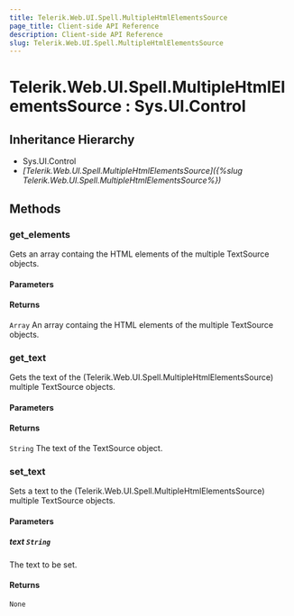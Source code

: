 ```yaml
---
title: Telerik.Web.UI.Spell.MultipleHtmlElementsSource
page_title: Client-side API Reference
description: Client-side API Reference
slug: Telerik.Web.UI.Spell.MultipleHtmlElementsSource
---
```


# Telerik.Web.UI.Spell.MultipleHtmlElementsSource : Sys.UI.Control 

## Inheritance Hierarchy

* Sys.UI.Control
* *[Telerik.Web.UI.Spell.MultipleHtmlElementsSource]({%slug Telerik.Web.UI.Spell.MultipleHtmlElementsSource%})*

## Methods

###  get_elements

Gets an array containg the HTML elements of the multiple TextSource objects.

#### Parameters

#### Returns

`Array` An array containg the HTML elements of the multiple TextSource objects.

###  get_text

Gets the text of the (Telerik.Web.UI.Spell.MultipleHtmlElementsSource) multiple TextSource objects.

#### Parameters

#### Returns

`String` The text of the TextSource object.

###  set_text

Sets a text to the (Telerik.Web.UI.Spell.MultipleHtmlElementsSource) multiple TextSource objects.

#### Parameters

##### text `String`

The text to be set.

#### Returns

`None` 


